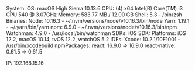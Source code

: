 System:
    OS: macOS High Sierra 10.13.6
    CPU: (4) x64 Intel(R) Core(TM) i3 CPU         540  @ 3.07GHz
    Memory: 583.77 MB / 12.00 GB
    Shell: 5.3 - /bin/zsh
  Binaries:
    Node: 10.16.3 - ~/.nvm/versions/node/v10.16.3/bin/node
    Yarn: 1.19.1 - ~/.yarn/bin/yarn
    npm: 6.9.0 - ~/.nvm/versions/node/v10.16.3/bin/npm
    Watchman: 4.9.0 - /usr/local/bin/watchman
  SDKs:
    iOS SDK:
      Platforms: iOS 12.2, macOS 10.14, tvOS 12.2, watchOS 5.2
  IDEs:
    Xcode: 10.2.1/10E1001 - /usr/bin/xcodebuild
  npmPackages:
    react: 16.9.0 => 16.9.0
    react-native: 0.61.5 => 0.61.5


IP: 192.168.15.16

